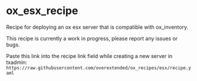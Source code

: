 # ox_esx_recipe

Recipe for deploying an ox esx server that is compatible with ox_inventory.

This recipe is currently a work in progress, please report any issues or bugs.

Paste this link into the recipe link field while creating a new server in txadmin:
`https://raw.githubusercontent.com/overextended/ox_recipes/esx/recipe.yaml`
